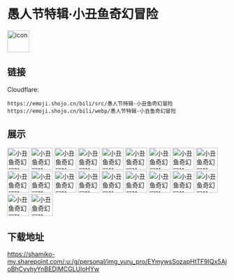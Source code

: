 # 愚人节特辑·小丑鱼奇幻冒险
<img src="https://emoji.shojo.cn/bili/src/愚人节特辑·小丑鱼奇幻冒险/icon.png" width="50" height="50" alt="icon">

## 链接
Cloudflare:
```
https://emoji.shojo.cn/bili/src/愚人节特辑·小丑鱼奇幻冒险
https://emoji.shojo.cn/bili/webp/愚人节特辑·小丑鱼奇幻冒险
```
## 展示
<img src="https://emoji.shojo.cn/bili/src/愚人节特辑·小丑鱼奇幻冒险/小丑鱼奇幻冒险-哈哈哈哈.png" width="50" height="50" alt="小丑鱼奇幻冒险-哈哈哈哈">
<img src="https://emoji.shojo.cn/bili/src/愚人节特辑·小丑鱼奇幻冒险/小丑鱼奇幻冒险-被骗了.png" width="50" height="50" alt="小丑鱼奇幻冒险-被骗了">
<img src="https://emoji.shojo.cn/bili/src/愚人节特辑·小丑鱼奇幻冒险/小丑鱼奇幻冒险-钓鱼.png" width="50" height="50" alt="小丑鱼奇幻冒险-钓鱼">
<img src="https://emoji.shojo.cn/bili/src/愚人节特辑·小丑鱼奇幻冒险/小丑鱼奇幻冒险-逗你玩.png" width="50" height="50" alt="小丑鱼奇幻冒险-逗你玩">
<img src="https://emoji.shojo.cn/bili/src/愚人节特辑·小丑鱼奇幻冒险/小丑鱼奇幻冒险-嗨.png" width="50" height="50" alt="小丑鱼奇幻冒险-嗨">
<img src="https://emoji.shojo.cn/bili/src/愚人节特辑·小丑鱼奇幻冒险/小丑鱼奇幻冒险-害怕.png" width="50" height="50" alt="小丑鱼奇幻冒险-害怕">
<img src="https://emoji.shojo.cn/bili/src/愚人节特辑·小丑鱼奇幻冒险/小丑鱼奇幻冒险-溜了.png" width="50" height="50" alt="小丑鱼奇幻冒险-溜了">
<img src="https://emoji.shojo.cn/bili/src/愚人节特辑·小丑鱼奇幻冒险/小丑鱼奇幻冒险-美人鱼.png" width="50" height="50" alt="小丑鱼奇幻冒险-美人鱼">
<img src="https://emoji.shojo.cn/bili/src/愚人节特辑·小丑鱼奇幻冒险/小丑鱼奇幻冒险-摸鱼.png" width="50" height="50" alt="小丑鱼奇幻冒险-摸鱼">
<img src="https://emoji.shojo.cn/bili/src/愚人节特辑·小丑鱼奇幻冒险/小丑鱼奇幻冒险-噗.png" width="50" height="50" alt="小丑鱼奇幻冒险-噗">
<img src="https://emoji.shojo.cn/bili/src/愚人节特辑·小丑鱼奇幻冒险/小丑鱼奇幻冒险-让我看看.png" width="50" height="50" alt="小丑鱼奇幻冒险-让我看看">
<img src="https://emoji.shojo.cn/bili/src/愚人节特辑·小丑鱼奇幻冒险/小丑鱼奇幻冒险-思考.png" width="50" height="50" alt="小丑鱼奇幻冒险-思考">
<img src="https://emoji.shojo.cn/bili/src/愚人节特辑·小丑鱼奇幻冒险/小丑鱼奇幻冒险-太惨了.png" width="50" height="50" alt="小丑鱼奇幻冒险-太惨了">
<img src="https://emoji.shojo.cn/bili/src/愚人节特辑·小丑鱼奇幻冒险/小丑鱼奇幻冒险-哇噢.png" width="50" height="50" alt="小丑鱼奇幻冒险-哇噢">
<img src="https://emoji.shojo.cn/bili/src/愚人节特辑·小丑鱼奇幻冒险/小丑鱼奇幻冒险-无语.png" width="50" height="50" alt="小丑鱼奇幻冒险-无语">
<img src="https://emoji.shojo.cn/bili/src/愚人节特辑·小丑鱼奇幻冒险/小丑鱼奇幻冒险-吓到我了.png" width="50" height="50" alt="小丑鱼奇幻冒险-吓到我了">
<img src="https://emoji.shojo.cn/bili/src/愚人节特辑·小丑鱼奇幻冒险/小丑鱼奇幻冒险-相信我.png" width="50" height="50" alt="小丑鱼奇幻冒险-相信我">
<img src="https://emoji.shojo.cn/bili/src/愚人节特辑·小丑鱼奇幻冒险/小丑鱼奇幻冒险-小丑是我.png" width="50" height="50" alt="小丑鱼奇幻冒险-小丑是我">
<img src="https://emoji.shojo.cn/bili/src/愚人节特辑·小丑鱼奇幻冒险/小丑鱼奇幻冒险-谢谢.png" width="50" height="50" alt="小丑鱼奇幻冒险-谢谢">
<img src="https://emoji.shojo.cn/bili/src/愚人节特辑·小丑鱼奇幻冒险/小丑鱼奇幻冒险-阴险.png" width="50" height="50" alt="小丑鱼奇幻冒险-阴险">

## 下载地址

https://shamiko-my.sharepoint.com/:u:/g/personal/img_yuru_pro/EYmywsSozapHtTF9IQx5AjoBhCvvhyYnBEDlMCGLUloHYw